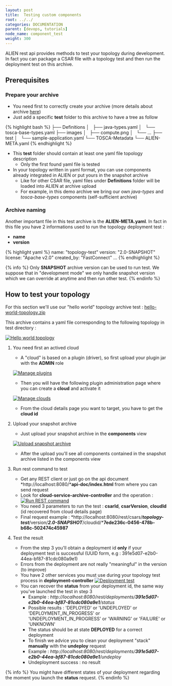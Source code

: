 ```yaml
---
layout: post
title:  Testing custom components
root: ../../
categories: DOCUMENTATION
parent: [devops, tutorials]
node_name: component_test
weight: 300
---
```


ALIEN rest api provides methods to test your topology during development. In fact you can package a CSAR file with a topology test
and then run the deployment test on this archive.

## Prerequisites

### Prepare your archive

* You need first to correctly create your archive (more details about archive [here](/documentation/devops_guide/tosca_concepts_csar.html))
* Just add a specific **test** folder to this archive to have a tree as follow

{% highlight bash %}
├── Definitions
│   ├── java-types.yaml
│   └── tosca-base-types.yaml
├── images
│   ├── compute.png
│   └── ...
├── test
│   └── sample-application.yaml
└── TOSCA-Metadata
    └── ALIEN-META.yaml
{% endhighlight %}

* This **test** folder should contain at least one yaml file  topology description
  - Only the first found yaml file is tested
* In your topology written in yaml format, you can use components already integrated in ALIEN or put yours in the snapshot archive
  - Like for other CSAR file, yaml files under **Definitions** folder will be loaded into ALIEN at archive upload
  - For example, in this demo archive we bring our own *java-types* and *tosca-base-types* components (self-sufficient archive)

### Archive naming

Another important file in this test archive is the **ALIEN-META.yaml**. In fact in this file you have 2 informations used to run the topology deployment test :

* **name**
* **version**

{% highlight yaml %}
name: "topology-test"
version: "2.0-SNAPSHOT"
license: "Apache v2.0"
created_by: "FastConnect"
...
{% endhighlight %}

{% info %}
Only **SNAPSHOT** archive version can be used to run test. We suppose that in "development mode" we only handle snapshot version which we can override at anytime and then run other test.
{% endinfo %}

## How to test your topology

For this section we'll use our "hello world" topology archive test : [hello-world-topology.zip](../../files/hello-world-topology.zip)

This archive contains a yaml file corresponding to the following topology in test directory :

[![Hello world topology](../../images/developer_guide/hello-world-topology.png)](../../images/developer_guide/hello-world-topology.png)

1. You need first an actived cloud

    * A "cloud" is based on a plugin (driver), so first upload your plugin jar with the **ADMIN** role

    [![Manage plugins](../../images/developer_guide/plugin-management-admin.png)](../../images/developer_guide/plugin-management-admin.png)

    * Then you will have the following plugin administration page where you can create a **cloud** and activate it

    [![Manage clouds](../../images/developer_guide/cloud-management-admin.png)](../../images/developer_guide/cloud-management-admin.png)

    * From the cloud details page you want to target, you have to get the **cloud id**

2. Upload your snapshot archive

    * Just upload your snapshot archive in the **components** view

    [![Upload snapshot archive](../../images/developer_guide/components-snapshot-archive.png)](../../images/developer_guide/components-snapshot-archive.png)

    * After the upload you'll see all components contained in the snapshot archive listed in the components view

3. Run rest command to test

    *  Get any REST client or just go on the api document *http://localhost:8080/***api-doc/index.html** from where you can send request
      -  Look for **cloud-service-archive-controller** and the operation :
      [![Run REST command](../../images/developer_guide/apidosc-deployment-command.png)](../../images/developer_guide/apidosc-deployment-command.png)
    *  You need 3 parameters to run the test : **csarId**, **csarVersion**, **cloudId** (id recovered from cloud details page)
    *  Final request example : *http://localhost:8080/rest/csars/***topology-test***/version/***2.0-SNAPSHOT***/cloudid/***7ede236c-0456-478b-b68c-502474c45987**

4. Test the result

    *  From the step 3 you'll obtain a deployment id **only** if your deployment test is successful (UUID form, e.g : 391e5d07-e2b0-44ea-bf87-81cdc080a9e1)
      -  Errors from the deployment are not really "meaningful" in the version (to improve)
    *  You have 2 other services you must use during your topology test process in **deployment-controller**
    [![Deployment test](../../images/developer_guide/deployment-ctrl-operations.png)](../../images/developer_guide/deployment-ctrl-operations.png)
    * You can recover the **status** from your deployment id, the same way you've launched the test in step 3
      - Example : *http://localhost:8080/rest/deployments/***391e5d07-e2b0-44ea-bf87-81cdc080a9e1***/status*
      - Possible results : 'DEPLOYED' or 'UNDEPLOYED' or 'DEPLOYMENT_IN_PROGRESS' or 'UNDEPLOYMENT_IN_PROGRESS' or 'WARNING' or 'FAILURE' or 'UNKNOWN'
      - The status should be at state **DEPLOYED** for a correct deployment
      - To finish we advice you to clean your deployment "stack" **manually** with the **undeploy** request
      - Example : *http://localhost:8080/rest/deployments/***391e5d07-e2b0-44ea-bf87-81cdc080a9e1***/undeploy*
      -  Undeployment success : no result

{% info %}
You might have different states of your deployment regarding the moment you launch the **status** request.
{% endinfo %}
